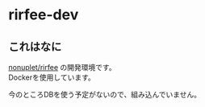 # rirfee-dev

## これはなに

[nonuplet/rirfee](https://github/nonuplet/rirfee) の開発環境です。  
Dockerを使用しています。  

今のところDBを使う予定がないので、組み込んでいません。